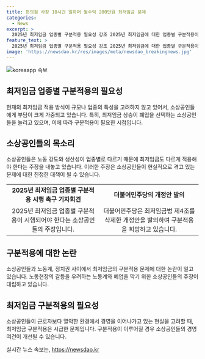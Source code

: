 ```yaml
---
title: 편의점 사장 10시간 일하며 월수익 200만원 최저임금 문제
categories:
  - News
excerpt: >
  2025년 최저임금 업종별 구분적용 필요성 강조 2025년 최저임금에 대한 업종별 구분적용이 논의되고 있는 가운데, 현재의 일괄 적용은 소상공인들에게 부담을 주고 있다. 폐업이 늘어나는 가운데 최근 노란우산 공제금도 역대 최대치를 기록하고 있으며, 노동계와 정부 간 구분적용 논의가 이루어지고 있는 상황이다. 최저임금의 도입 취지와 소상공인의 어려움을 고려할 때, 향후의 대응이 중요한 이슈로 떠오르고 있다.
feature_text: >
  2025년 최저임금 업종별 구분적용 필요성 강조 2025년 최저임금에 대한 업종별 구분적용이 논의되고 있는 가운데, 현재의 일괄 적용은 소상공인들에게 부담을 주고 있다. 폐업이 늘어나는 가운데 최근 노란우산 공제금도 역대 최대치를 기록하고 있으며, 노동계와 정부 간 구분적용 논의가 이루어지고 있는 상황이다. 최저임금의 도입 취지와 소상공인의 어려움을 고려할 때, 향후의 대응이 중요한 이슈로 떠오르고 있다.
image: 'https://newsdao.kr/res/images/meta/newsdao_breakingnews.jpg'
---
```


<p><img src="https://newsdao.kr/res/images/meta/newsdao_breakingnews.jpg" alt="koreaapp 속보" /></p>

<h2 data-ke-size="size26">최저임금 업종별 구분적용의 필요성</h2>

<p data-ke-size="size16">현재의 최저임금 적용 방식이 규모나 업종의 특성을 고려하지 않고 있어서, 소상공인들에게 부담이 크게 가중되고 있습니다. 특히, 최저임금 상승이 폐업을 선택하는 소상공인들을 늘리고 있으며, 이에 따라 구분적용이 필요한 시점입니다.</p>

<h2 data-ke-size="size26">소상공인들의 목소리</h2>

<p data-ke-size="size16">소상공인들은 노동 강도와 생산성이 업종별로 다르기 때문에 최저임금도 다르게 적용해야 한다는 주장을 내놓고 있습니다. 이러한 주장은 소상공인들이 현실적으로 겪고 있는 문제에 대한 진정한 대책이 될 수 있습니다.</p>

<table>
    <tr>
        <td style="text-align: center; height: 17px;"><b>2025년 최저임금 업종별 구분적용 시행 촉구 기자회견</b></td>
        <td style="text-align: center; height: 17px;"><b>더불어민주당의 개정안 발의</b></td>
    </tr>
    <tr>
        <td style="text-align: center; height: 17px;">2025년 최저임금 업종별 구분적용이 시행되어야 한다는 소상공인들의 주장입니다.</td>
        <td style="text-align: center; height: 17px;">더불어민주당은 최저임금법 제4조를 삭제한 개정안을 발의하여 구분적용을 희망하고 있습니다.</td>
    </tr>
</table>

<h2 data-ke-size="size26">구분적용에 대한 논란</h2>

<p data-ke-size="size16">소상공인들과 노동계, 정치권 사이에서 최저임금의 구분적용 문제에 대한 논란이 일고 있습니다. 노동현장의 갈등을 우려하는 노동계와 폐업을 막기 위한 소상공인들의 주장이 대립하고 있습니다.</p>

<h2 data-ke-size="size26">최저임금 구분적용의 필요성</h2>

<p data-ke-size="size16">소상공인들이 근로자보다 열악한 환경에서 경영을 이어나가고 있는 현실을 고려할 때, 최저임금 구분적용은 시급한 문제입니다. 구분적용이 이루어질 경우 소상공인들의 경영 여건이 개선될 수 있습니다.</p>
실시간 뉴스 속보는, <a href="https://newsdao.kr" rel="dofollow">https://newsdao.kr</a>


